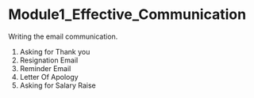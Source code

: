 # Module1_Effective_Communication
Writing the email communication.
1. Asking for Thank you
2. Resignation Email
3. Reminder Email
4. Letter Of Apology
5. Asking for Salary Raise
